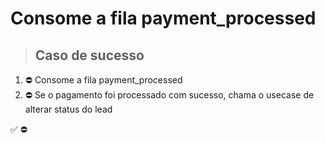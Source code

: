 # Consome a fila payment_processed

> ## Caso de sucesso

1. ⛔ Consome a fila payment_processed
2. ⛔ Se o pagamento foi processado com sucesso, chama o usecase de alterar status do lead

✅
⛔